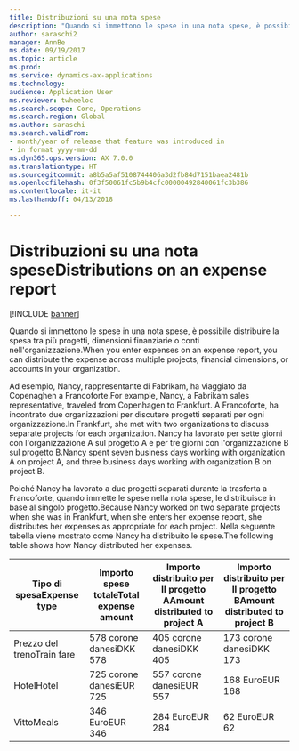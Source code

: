 ```yaml
---
title: Distribuzioni su una nota spese
description: "Quando si immettono le spese in una nota spese, è possibile distribuire la spesa tra i progetti, più persone giuridiche, o conti nell'organizzazione."
author: saraschi2
manager: AnnBe
ms.date: 09/19/2017
ms.topic: article
ms.prod: 
ms.service: dynamics-ax-applications
ms.technology: 
audience: Application User
ms.reviewer: twheeloc
ms.search.scope: Core, Operations
ms.search.region: Global
ms.author: saraschi
ms.search.validFrom:
- month/year of release that feature was introduced in
- in format yyyy-mm-dd
ms.dyn365.ops.version: AX 7.0.0
ms.translationtype: HT
ms.sourcegitcommit: a8b5a5af5108744406a3d2fb84d7151baea2481b
ms.openlocfilehash: 0f3f50061fc5b9b4cfc00000492840061fc3b386
ms.contentlocale: it-it
ms.lasthandoff: 04/13/2018

---
```


# <a name="distributions-on-an-expense-report"></a><span data-ttu-id="8a03c-103">Distribuzioni su una nota spese</span><span class="sxs-lookup"><span data-stu-id="8a03c-103">Distributions on an expense report</span></span>

[!INCLUDE [banner](../includes/banner.md)]

<span data-ttu-id="8a03c-104"> Quando si immettono le spese in una nota spese, è possibile distribuire la spesa tra più progetti, dimensioni finanziarie o conti nell'organizzazione.</span><span class="sxs-lookup"><span data-stu-id="8a03c-104">When you enter expenses on an expense report, you can distribute the expense across multiple projects, financial dimensions, or accounts in your organization.</span></span>

<span data-ttu-id="8a03c-105">Ad esempio, Nancy, rappresentante di Fabrikam, ha viaggiato da Copenaghen a Francoforte.</span><span class="sxs-lookup"><span data-stu-id="8a03c-105">For example, Nancy, a Fabrikam sales representative, traveled from Copenhagen to Frankfurt.</span></span> <span data-ttu-id="8a03c-106">A Francoforte, ha incontrato due organizzazioni per discutere progetti separati per ogni organizzazione.</span><span class="sxs-lookup"><span data-stu-id="8a03c-106">In Frankfurt, she met with two organizations to discuss separate projects for each organization.</span></span> <span data-ttu-id="8a03c-107">Nancy ha lavorato per sette giorni con l'organizzazione A sul progetto A e per tre giorni con l'organizzazione B sul progetto B.</span><span class="sxs-lookup"><span data-stu-id="8a03c-107">Nancy spent seven business days working with organization A on project A, and three business days working with organization B on project B.</span></span>

<span data-ttu-id="8a03c-108">Poiché Nancy ha lavorato a due progetti separati durante la trasferta a Francoforte, quando immette le spese nella nota spese, le distribuisce in base al singolo progetto.</span><span class="sxs-lookup"><span data-stu-id="8a03c-108">Because Nancy worked on two separate projects when she was in Frankfurt, when she enters her expense report, she distributes her expenses as appropriate for each project.</span></span> <span data-ttu-id="8a03c-109">Nella seguente tabella viene mostrato come Nancy ha distribuito le spese.</span><span class="sxs-lookup"><span data-stu-id="8a03c-109">The following table shows how Nancy distributed her expenses.</span></span>


| <span data-ttu-id="8a03c-110"><strong>Tipo di spesa</strong></span><span class="sxs-lookup"><span data-stu-id="8a03c-110"><strong>Expense type</strong></span></span> | <span data-ttu-id="8a03c-111"><strong>Importo spese totale</strong></span><span class="sxs-lookup"><span data-stu-id="8a03c-111"><strong>Total expense amount</strong></span></span> | <span data-ttu-id="8a03c-112"><strong>Importo distribuito per Il progetto A</strong></span><span class="sxs-lookup"><span data-stu-id="8a03c-112"><strong>Amount distributed to project A</strong></span></span> | <span data-ttu-id="8a03c-113"><strong>Importo distribuito per Il progetto B</strong></span><span class="sxs-lookup"><span data-stu-id="8a03c-113"><strong>Amount distributed to project B</strong></span></span> |
|-------------------------------|---------------------------------------|--------------------------------------------------|--------------------------------------------------|
|          <span data-ttu-id="8a03c-114">Prezzo del treno</span><span class="sxs-lookup"><span data-stu-id="8a03c-114">Train fare</span></span>           |                <span data-ttu-id="8a03c-115">578 corone danesi</span><span class="sxs-lookup"><span data-stu-id="8a03c-115">DKK 578</span></span>                |                     <span data-ttu-id="8a03c-116">405 corone danesi</span><span class="sxs-lookup"><span data-stu-id="8a03c-116">DKK 405</span></span>                      |                     <span data-ttu-id="8a03c-117">173 corone danesi</span><span class="sxs-lookup"><span data-stu-id="8a03c-117">DKK 173</span></span>                      |
|             <span data-ttu-id="8a03c-118">Hotel</span><span class="sxs-lookup"><span data-stu-id="8a03c-118">Hotel</span></span>             |                <span data-ttu-id="8a03c-119">725 corone danesi</span><span class="sxs-lookup"><span data-stu-id="8a03c-119">EUR 725</span></span>                |                     <span data-ttu-id="8a03c-120">557 corone danesi</span><span class="sxs-lookup"><span data-stu-id="8a03c-120">EUR 557</span></span>                      |                     <span data-ttu-id="8a03c-121">168 Euro</span><span class="sxs-lookup"><span data-stu-id="8a03c-121">EUR 168</span></span>                      |
|             <span data-ttu-id="8a03c-122">Vitto</span><span class="sxs-lookup"><span data-stu-id="8a03c-122">Meals</span></span>             |                <span data-ttu-id="8a03c-123">346 Euro</span><span class="sxs-lookup"><span data-stu-id="8a03c-123">EUR 346</span></span>                |                     <span data-ttu-id="8a03c-124">284 Euro</span><span class="sxs-lookup"><span data-stu-id="8a03c-124">EUR 284</span></span>                      |                      <span data-ttu-id="8a03c-125">62 Euro</span><span class="sxs-lookup"><span data-stu-id="8a03c-125">EUR 62</span></span>                      |


